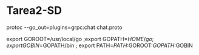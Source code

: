 # Tarea2-SD
protoc --go_out=plugins=grpc:chat chat.proto

export GOROOT=/usr/local/go ;export GOPATH=$HOME/go ;export GOBIN=$GOPATH/bin ; export PATH=$PATH:$GOROOT:$GOPATH:$GOBIN